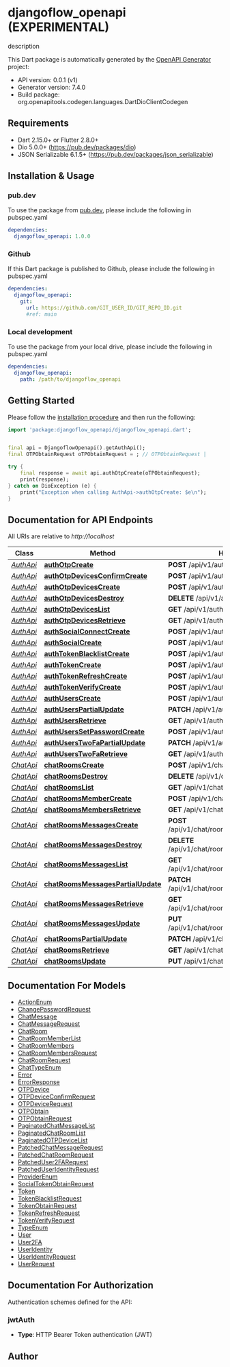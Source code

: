 # djangoflow_openapi (EXPERIMENTAL)
description

This Dart package is automatically generated by the [OpenAPI Generator](https://openapi-generator.tech) project:

- API version: 0.0.1 (v1)
- Generator version: 7.4.0
- Build package: org.openapitools.codegen.languages.DartDioClientCodegen

## Requirements

* Dart 2.15.0+ or Flutter 2.8.0+
* Dio 5.0.0+ (https://pub.dev/packages/dio)
* JSON Serializable 6.1.5+ (https://pub.dev/packages/json_serializable)

## Installation & Usage

### pub.dev
To use the package from [pub.dev](https://pub.dev), please include the following in pubspec.yaml
```yaml
dependencies:
  djangoflow_openapi: 1.0.0
```

### Github
If this Dart package is published to Github, please include the following in pubspec.yaml
```yaml
dependencies:
  djangoflow_openapi:
    git:
      url: https://github.com/GIT_USER_ID/GIT_REPO_ID.git
      #ref: main
```

### Local development
To use the package from your local drive, please include the following in pubspec.yaml
```yaml
dependencies:
  djangoflow_openapi:
    path: /path/to/djangoflow_openapi
```

## Getting Started

Please follow the [installation procedure](#installation--usage) and then run the following:

```dart
import 'package:djangoflow_openapi/djangoflow_openapi.dart';


final api = DjangoflowOpenapi().getAuthApi();
final OTPObtainRequest oTPObtainRequest = ; // OTPObtainRequest | 

try {
    final response = await api.authOtpCreate(oTPObtainRequest);
    print(response);
} catch on DioException (e) {
    print("Exception when calling AuthApi->authOtpCreate: $e\n");
}

```

## Documentation for API Endpoints

All URIs are relative to *http://localhost*

Class | Method | HTTP request | Description
------------ | ------------- | ------------- | -------------
[*AuthApi*](doc/AuthApi.md) | [**authOtpCreate**](doc/AuthApi.md#authotpcreate) | **POST** /api/v1/auth/otp/ | 
[*AuthApi*](doc/AuthApi.md) | [**authOtpDevicesConfirmCreate**](doc/AuthApi.md#authotpdevicesconfirmcreate) | **POST** /api/v1/auth/otp-devices/{id}/confirm/ | 
[*AuthApi*](doc/AuthApi.md) | [**authOtpDevicesCreate**](doc/AuthApi.md#authotpdevicescreate) | **POST** /api/v1/auth/otp-devices/ | 
[*AuthApi*](doc/AuthApi.md) | [**authOtpDevicesDestroy**](doc/AuthApi.md#authotpdevicesdestroy) | **DELETE** /api/v1/auth/otp-devices/{id}/ | 
[*AuthApi*](doc/AuthApi.md) | [**authOtpDevicesList**](doc/AuthApi.md#authotpdeviceslist) | **GET** /api/v1/auth/otp-devices/ | 
[*AuthApi*](doc/AuthApi.md) | [**authOtpDevicesRetrieve**](doc/AuthApi.md#authotpdevicesretrieve) | **GET** /api/v1/auth/otp-devices/{id}/ | 
[*AuthApi*](doc/AuthApi.md) | [**authSocialConnectCreate**](doc/AuthApi.md#authsocialconnectcreate) | **POST** /api/v1/auth/social/connect/ | 
[*AuthApi*](doc/AuthApi.md) | [**authSocialCreate**](doc/AuthApi.md#authsocialcreate) | **POST** /api/v1/auth/social/ | 
[*AuthApi*](doc/AuthApi.md) | [**authTokenBlacklistCreate**](doc/AuthApi.md#authtokenblacklistcreate) | **POST** /api/v1/auth/token/blacklist/ | 
[*AuthApi*](doc/AuthApi.md) | [**authTokenCreate**](doc/AuthApi.md#authtokencreate) | **POST** /api/v1/auth/token/ | 
[*AuthApi*](doc/AuthApi.md) | [**authTokenRefreshCreate**](doc/AuthApi.md#authtokenrefreshcreate) | **POST** /api/v1/auth/token/refresh/ | 
[*AuthApi*](doc/AuthApi.md) | [**authTokenVerifyCreate**](doc/AuthApi.md#authtokenverifycreate) | **POST** /api/v1/auth/token/verify/ | 
[*AuthApi*](doc/AuthApi.md) | [**authUsersCreate**](doc/AuthApi.md#authuserscreate) | **POST** /api/v1/auth/users/ | 
[*AuthApi*](doc/AuthApi.md) | [**authUsersPartialUpdate**](doc/AuthApi.md#authuserspartialupdate) | **PATCH** /api/v1/auth/users/{id}/ | 
[*AuthApi*](doc/AuthApi.md) | [**authUsersRetrieve**](doc/AuthApi.md#authusersretrieve) | **GET** /api/v1/auth/users/{id}/ | 
[*AuthApi*](doc/AuthApi.md) | [**authUsersSetPasswordCreate**](doc/AuthApi.md#authuserssetpasswordcreate) | **POST** /api/v1/auth/users/{id}/set-password/ | 
[*AuthApi*](doc/AuthApi.md) | [**authUsersTwoFaPartialUpdate**](doc/AuthApi.md#authuserstwofapartialupdate) | **PATCH** /api/v1/auth/users/{id}/two-fa/ | 
[*AuthApi*](doc/AuthApi.md) | [**authUsersTwoFaRetrieve**](doc/AuthApi.md#authuserstwofaretrieve) | **GET** /api/v1/auth/users/{id}/two-fa/ | 
[*ChatApi*](doc/ChatApi.md) | [**chatRoomsCreate**](doc/ChatApi.md#chatroomscreate) | **POST** /api/v1/chat/rooms/ | 
[*ChatApi*](doc/ChatApi.md) | [**chatRoomsDestroy**](doc/ChatApi.md#chatroomsdestroy) | **DELETE** /api/v1/chat/rooms/{id}/ | 
[*ChatApi*](doc/ChatApi.md) | [**chatRoomsList**](doc/ChatApi.md#chatroomslist) | **GET** /api/v1/chat/rooms/ | 
[*ChatApi*](doc/ChatApi.md) | [**chatRoomsMemberCreate**](doc/ChatApi.md#chatroomsmembercreate) | **POST** /api/v1/chat/rooms/{id}/member/ | 
[*ChatApi*](doc/ChatApi.md) | [**chatRoomsMembersRetrieve**](doc/ChatApi.md#chatroomsmembersretrieve) | **GET** /api/v1/chat/rooms/{id}/members/ | 
[*ChatApi*](doc/ChatApi.md) | [**chatRoomsMessagesCreate**](doc/ChatApi.md#chatroomsmessagescreate) | **POST** /api/v1/chat/rooms/{room_id}/messages/ | 
[*ChatApi*](doc/ChatApi.md) | [**chatRoomsMessagesDestroy**](doc/ChatApi.md#chatroomsmessagesdestroy) | **DELETE** /api/v1/chat/rooms/{room_id}/messages/{id}/ | 
[*ChatApi*](doc/ChatApi.md) | [**chatRoomsMessagesList**](doc/ChatApi.md#chatroomsmessageslist) | **GET** /api/v1/chat/rooms/{room_id}/messages/ | 
[*ChatApi*](doc/ChatApi.md) | [**chatRoomsMessagesPartialUpdate**](doc/ChatApi.md#chatroomsmessagespartialupdate) | **PATCH** /api/v1/chat/rooms/{room_id}/messages/{id}/ | 
[*ChatApi*](doc/ChatApi.md) | [**chatRoomsMessagesRetrieve**](doc/ChatApi.md#chatroomsmessagesretrieve) | **GET** /api/v1/chat/rooms/{room_id}/messages/{id}/ | 
[*ChatApi*](doc/ChatApi.md) | [**chatRoomsMessagesUpdate**](doc/ChatApi.md#chatroomsmessagesupdate) | **PUT** /api/v1/chat/rooms/{room_id}/messages/{id}/ | 
[*ChatApi*](doc/ChatApi.md) | [**chatRoomsPartialUpdate**](doc/ChatApi.md#chatroomspartialupdate) | **PATCH** /api/v1/chat/rooms/{id}/ | 
[*ChatApi*](doc/ChatApi.md) | [**chatRoomsRetrieve**](doc/ChatApi.md#chatroomsretrieve) | **GET** /api/v1/chat/rooms/{id}/ | 
[*ChatApi*](doc/ChatApi.md) | [**chatRoomsUpdate**](doc/ChatApi.md#chatroomsupdate) | **PUT** /api/v1/chat/rooms/{id}/ | 


## Documentation For Models

 - [ActionEnum](doc/ActionEnum.md)
 - [ChangePasswordRequest](doc/ChangePasswordRequest.md)
 - [ChatMessage](doc/ChatMessage.md)
 - [ChatMessageRequest](doc/ChatMessageRequest.md)
 - [ChatRoom](doc/ChatRoom.md)
 - [ChatRoomMemberList](doc/ChatRoomMemberList.md)
 - [ChatRoomMembers](doc/ChatRoomMembers.md)
 - [ChatRoomMembersRequest](doc/ChatRoomMembersRequest.md)
 - [ChatRoomRequest](doc/ChatRoomRequest.md)
 - [ChatTypeEnum](doc/ChatTypeEnum.md)
 - [Error](doc/Error.md)
 - [ErrorResponse](doc/ErrorResponse.md)
 - [OTPDevice](doc/OTPDevice.md)
 - [OTPDeviceConfirmRequest](doc/OTPDeviceConfirmRequest.md)
 - [OTPDeviceRequest](doc/OTPDeviceRequest.md)
 - [OTPObtain](doc/OTPObtain.md)
 - [OTPObtainRequest](doc/OTPObtainRequest.md)
 - [PaginatedChatMessageList](doc/PaginatedChatMessageList.md)
 - [PaginatedChatRoomList](doc/PaginatedChatRoomList.md)
 - [PaginatedOTPDeviceList](doc/PaginatedOTPDeviceList.md)
 - [PatchedChatMessageRequest](doc/PatchedChatMessageRequest.md)
 - [PatchedChatRoomRequest](doc/PatchedChatRoomRequest.md)
 - [PatchedUser2FARequest](doc/PatchedUser2FARequest.md)
 - [PatchedUserIdentityRequest](doc/PatchedUserIdentityRequest.md)
 - [ProviderEnum](doc/ProviderEnum.md)
 - [SocialTokenObtainRequest](doc/SocialTokenObtainRequest.md)
 - [Token](doc/Token.md)
 - [TokenBlacklistRequest](doc/TokenBlacklistRequest.md)
 - [TokenObtainRequest](doc/TokenObtainRequest.md)
 - [TokenRefreshRequest](doc/TokenRefreshRequest.md)
 - [TokenVerifyRequest](doc/TokenVerifyRequest.md)
 - [TypeEnum](doc/TypeEnum.md)
 - [User](doc/User.md)
 - [User2FA](doc/User2FA.md)
 - [UserIdentity](doc/UserIdentity.md)
 - [UserIdentityRequest](doc/UserIdentityRequest.md)
 - [UserRequest](doc/UserRequest.md)


## Documentation For Authorization


Authentication schemes defined for the API:
### jwtAuth

- **Type**: HTTP Bearer Token authentication (JWT)


## Author



